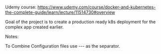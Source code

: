 Udemy course: https://www.udemy.com/course/docker-and-kubernetes-the-complete-guide/learn/lecture/11514730#overview

Goal of the project is to create a production ready k8s deployment for the complex app created earlier.

Notes:

To Combine Configuration files use --- as the separator.

